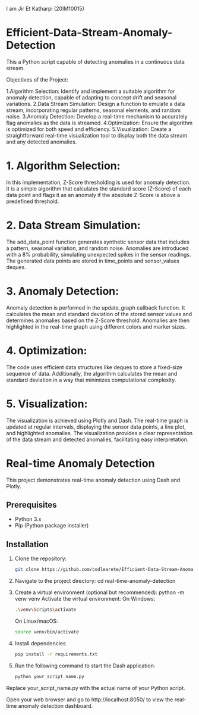 I am Jir Et Katharpi
(20IM10015)

# Efficient-Data-Stream-Anomaly-Detection
This a Python script capable of detecting anomalies in a continuous data stream.

Objectives of the Project:

1.Algorithm Selection: Identify and implement a suitable algorithm for anomaly detection, capable of adapting to concept drift and seasonal variations.
2.Data Stream Simulation: Design a function to emulate a data stream, incorporating regular patterns, seasonal elements, and random noise.
3.Anomaly Detection: Develop a real-time mechanism to accurately flag anomalies as the data is streamed.
4.Optimization: Ensure the algorithm is optimized for both speed and efficiency.
5.Visualization: Create a straightforward real-time visualization tool to display both the data stream and any detected anomalies.

# 1. Algorithm Selection: 
  In this implementation, Z-Score thresholding is used for anomaly detection. 
  It is a simple algorithm that calculates the standard score (Z-Score) of each data point 
  and flags it as an anomaly if the absolute Z-Score is above a predefined threshold.

# 2. Data Stream Simulation:
  The add_data_point function generates synthetic sensor data that includes a pattern, seasonal variation, 
  and random noise. Anomalies are introduced with a 8% probability, simulating unexpected spikes in the sensor readings.
  The generated data points are stored in time_points and sensor_values deques.

# 3. Anomaly Detection:
  Anomaly detection is performed in the update_graph callback function. It calculates the mean and standard deviation 
  of the stored sensor values and determines anomalies based on the Z-Score threshold. Anomalies are then highlighted 
  in the real-time graph using different colors and marker sizes.

# 4. Optimization:
  The code uses efficient data structures like deques to store a fixed-size sequence of data. 
  Additionally, the algorithm calculates the mean and standard deviation in a way that minimizes computational complexity.

# 5. Visualization:
  The visualization is achieved using Plotly and Dash. The real-time graph is updated at regular intervals, 
  displaying the sensor data points, a line plot, and highlighted anomalies. The visualization provides a clear 
  representation of the data stream and detected anomalies, facilitating easy interpretation.


# Real-time Anomaly Detection

This project demonstrates real-time anomaly detection using Dash and Plotly.

## Prerequisites

- Python 3.x
- Pip (Python package installer)

## Installation

1. Clone the repository:

   ```bash
   git clone https://github.com/codlearete/Efficient-Data-Stream-Anomaly-Detection.git
2. Navigate to the project directory:
   cd real-time-anomaly-detection
3. Create a virtual environment (optional but recommended):
   python -m venv venv
   Activate the virtual environment:
   On Windows:
   ```bash
   .\venv\Scripts\activate
   ```
   On Linux/macOS:
   ```bash
   source venv/bin/activate
5. Install dependencies
   ```bash
   pip install -r requirements.txt
6. Run the following command to start the Dash application:
   ```bash
   python your_script_name.py

Replace your_script_name.py with the actual name of your Python script.

Open your web browser and go to http://localhost:8050/ to view the real-time anomaly detection dashboard.

